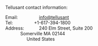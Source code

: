 Tellusant contact information:  

Email:&nbsp;&nbsp;&nbsp;&nbsp;&nbsp;&nbsp;&nbsp;&nbsp;&nbsp;&nbsp;&nbsp;&nbsp;&nbsp;&nbsp;&nbsp;&nbsp; [info@tellusant](info@tellusant)  
Tel:&nbsp;&nbsp;&nbsp;&nbsp;&nbsp;&nbsp;&nbsp;&nbsp;&nbsp;&nbsp;&nbsp;&nbsp;&nbsp;&nbsp;&nbsp;&nbsp;  +1-617-394-1800  
Address:&nbsp;&nbsp;&nbsp;&nbsp;&nbsp;&nbsp;&nbsp;&nbsp;&nbsp;&nbsp;&nbsp;  240 Elm Street, Suite 200  
&nbsp;&nbsp;&nbsp;&nbsp;&nbsp;&nbsp;&nbsp;&nbsp;&nbsp;&nbsp;&nbsp;  Somerville MA 02144  
&nbsp;&nbsp;&nbsp;&nbsp;&nbsp;&nbsp;&nbsp;&nbsp;&nbsp;&nbsp;&nbsp;&nbsp;&nbsp;&nbsp;&nbsp;&nbsp;  United States
